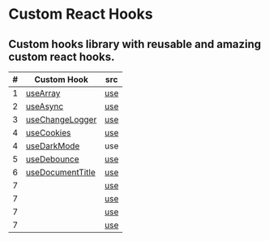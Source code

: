 # Custom React Hooks

## Custom hooks library with reusable and amazing custom react hooks.


|#| Custom Hook     | src          | 
|-----| ------------- |:-------------:|
| 1 | [useArray](https://github.com/Astrogeek77/custom-react-hooks/blob/main/src/hooks/useArray/useArray.jsx) | [use](https://github.com/Astrogeek77/custom-react-hooks/blob/main/src/hooks/useArray/ArrayComponent.jsx) |
| 2 | [useAsync](https://github.com/Astrogeek77/custom-react-hooks/blob/main/src/hooks/useAsync/useAsync.js) | [use](https://github.com/Astrogeek77/custom-react-hooks/blob/main/src/hooks/useAsync/AsyncComponent.jsx) |
| 3 | [useChangeLogger](https://github.com/Astrogeek77/custom-react-hooks/blob/main/src/hooks/useChangeLogger/useChangeLogger.jsx) | [use](https://github.com/Astrogeek77/custom-react-hooks/blob/main/src/hooks/useChangeLogger/ChangeLoggerComponent.jsx) |
| 4 | [useCookies](https://github.com/Astrogeek77/custom-react-hooks/blob/main/src/hooks/useCookies/useCookie.js) | [use](https://github.com/Astrogeek77/custom-react-hooks/blob/main/src/hooks/useCookies/CookiesComponent.jsx) |
| 4 | [useDarkMode](https://github.com/Astrogeek77/custom-react-hooks/blob/main/src/hooks/useDarkMode/useDarkMode.jsx) | use |
| 5 | [useDebounce](https://github.com/Astrogeek77/custom-react-hooks/blob/main/src/hooks/useDebounce/useDebounce.jsx) | [use](https://github.com/Astrogeek77/custom-react-hooks/blob/main/src/hooks/useDebounce/DebounceComponent.jsx) |
| 6 | [useDocumentTitle](https://github.com/Astrogeek77/custom-react-hooks/blob/main/src/hooks/useDocumentTitle/useDocumentTitle.jsx) | [use](https://github.com/Astrogeek77/custom-react-hooks/blob/main/src/hooks/useDocumentTitle/DocumentComponent.jsx) |
| 7 | []() | [use]() |
| 7 | []() | [use]() |
| 7 | []() | [use]() |
| 7 | []() | [use]() |
